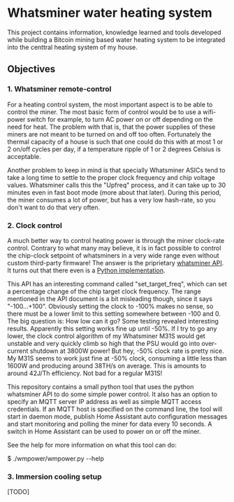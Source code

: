 
# Whatsminer water heating system

This project contains information, knowledge learned and tools developed while
building a Bitcoin mining based water heating system to be integrated into the
centtral heating system of my house.

## Objectives

### 1. Whatsminer remote-control

For a heating control system, the most important aspect is to be able to
control the miner. The most basic form of control would be to use a wifi-
power switch for example, to turn AC power on or off depending on the need
for heat. The problem with that is, that the power supplies of these miners
are not meant to be turned on and off too often. Fortunately the thermal
capacity of a house is such that one could do this with at most 1 or 2 on/off
cycles per day, if a temperature ripple of 1 or 2 degrees Celsius is
acceptable.

Another problem to keep in mind is that specially Whatsminer ASICs tend to take
a long time to settle to the proper clock frequency and chip voltage values.
Whatsminer calls this the "Upfreq" process, and it can take up to 30 minutes
even in fast boot mode (more about that later). During this period, the miner
consumes a lot of power, but has a very low hash-rate, so you don't want to do
that very often.

### 2. Clock control

A much better way to control heating power is through the miner clock-rate
control. Contrary to what many may believe, it is in fact possible to control
the chip-clock setpoint of whatsminers in a very wide range even without custom
third-party firmware!
The answer is the priprietary [whatsminer API](https://aws-microbt-com-bucket.s3.us-west-2.amazonaws.com/WhatsminerAPI%20V2.0.4.pdf).
It turns out that there even is a [Python implementation](https://github.com/satoshi-anonymoto/whatsminer-api).

This API has an interesting command called "set_target_freq", which can set a
percentage change of the chip target clock frequency. The range mentioned in the
API document is a bit misleading though, since it says "-100...+100". Obviously
setting the clock to -100% makes no sense, so there must be a lower limit to
this setting somewhere between -100 and 0. The big question is: How low can it
go? Some testing revealed interesting results. Apparently this setting works
fine up until -50%. If I try to go any lower, the clock control algorithm of my
Whatsminer M31S would get unstable and very quickly climb so high that the PSU
would go into over-current shutdown at 3800W power! But hey, -50% clock rate is
pretty nice. My M31S seems to work just fine at -50% clock, consuming a little
less than 1600W and producing around 38TH/s on average. This is amounts to
around 42J/Th efficiency. Not bad for a regular M31S!

This repository contains a small python tool that uses the python whatsminer API
to do some simple power control. It also has an option to specify an MQTT server
IP address as well as simple MQTT access credentials. If an MQTT host is
specified on the command line, the tool will start in daemon mode, publish
Home Assistant auto configuration messages and start monitoring and polling the
miner for data every 10 seconds. A switch in Home Assistant can be used to
power on or off the miner.

See the help for more information on what this tool can do:

 $ ./wmpower/wmpower.py --help

### 3. Immersion cooling setup

[TODO]
